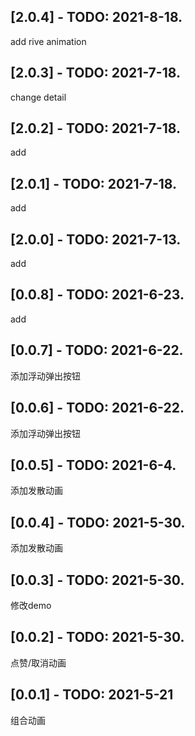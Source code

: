 ## [2.0.4] - TODO: 2021-8-18.
add rive animation
## [2.0.3] - TODO: 2021-7-18.
change detail
## [2.0.2] - TODO: 2021-7-18.
add
## [2.0.1] - TODO: 2021-7-18.
add
## [2.0.0] - TODO: 2021-7-13.
add
## [0.0.8] - TODO: 2021-6-23.
add
## [0.0.7] - TODO: 2021-6-22.
添加浮动弹出按钮
## [0.0.6] - TODO: 2021-6-22.
添加浮动弹出按钮
## [0.0.5] - TODO: 2021-6-4.
添加发散动画
## [0.0.4] - TODO: 2021-5-30.
添加发散动画
## [0.0.3] - TODO: 2021-5-30.
修改demo
## [0.0.2] - TODO: 2021-5-30.
点赞/取消动画
## [0.0.1] - TODO: 2021-5-21
组合动画
